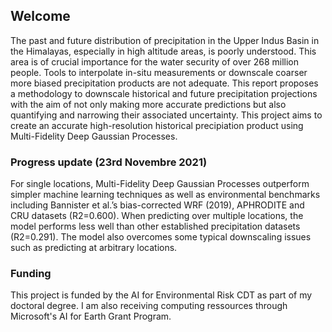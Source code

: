 ## Welcome

The past and future distribution of precipitation in the Upper Indus Basin in the Himalayas, especially in high altitude areas, is poorly understood. This area is of crucial importance for the water security of over 268 million people. Tools to interpolate in-situ measurements or downscale coarser more biased precipitation products are not adequate. This report proposes a methodology to downscale historical and future precipitation projections with the aim of not only making more accurate predictions but also quantifying and narrowing their associated uncertainty. This project aims to create an accurate high-resolution historical precipiation product using Multi-Fidelity Deep Gaussian Processes.


### Progress update (23rd Novembre 2021)

For single locations, Multi-Fidelity Deep Gaussian Processes outperform simpler machine learning techniques as well as environmental benchmarks including Bannister et al.’s bias-corrected WRF (2019), APHRODITE and CRU datasets (R2=0.600). When predicting over multiple locations, the model performs less well than other established precipitation datasets (R2=0.291). The model also overcomes some typical downscaling issues such as predicting at arbitrary locations.


### Funding

This project is funded by the AI for Environmental Risk CDT as part of my doctoral degree. I am also receiving computing ressources through Microsoft's AI for Earth Grant Program.
